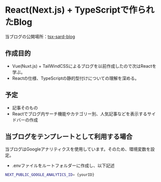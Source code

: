 # React(Next.js) + TypeScriptで作られたBlog

当ブログの公開場所：[tsx-sard-blog](https://tsx-sard-blog.netlify.app/)

## 作成目的

* Vue(Nuxt.js) + TailWindCSSによるブログを以前作成したので次はReactを学ぶ。
* Reactの仕様、TypeScriptの静的型付けについての理解を深める。

## 予定

* 記事そのもの
* Reactでブログ内サーチ機能やカテゴリー別、人気記事などを表示するサイドバーの作成

## 当ブログをテンプレートとして利用する場合

当ブログはGoogleアナリティクスを使用しています。そのため、環境変数を設定。

* .envファイルをルートフォルダーに作成し、以下記述

```bash
NEXT_PUBLIC_GOOGLE_ANALYTICS_ID= {yourID}
```

